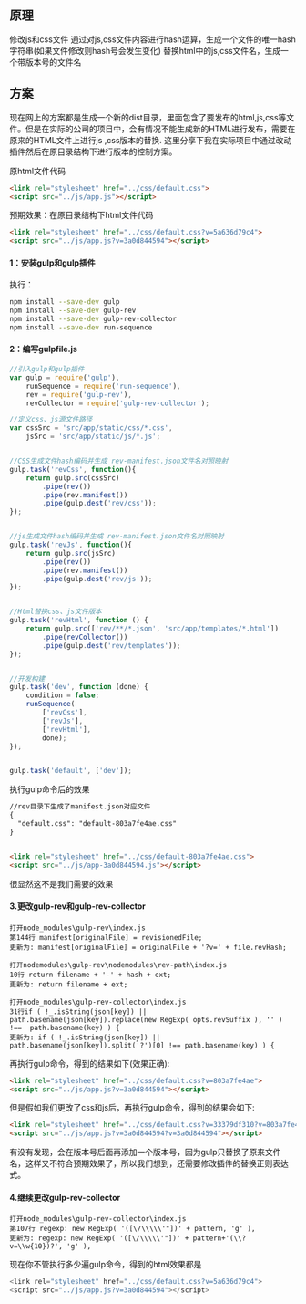 ## 原理
修改js和css文件
通过对js,css文件内容进行hash运算，生成一个文件的唯一hash字符串(如果文件修改则hash号会发生变化)
替换html中的js,css文件名，生成一个带版本号的文件名
## 方案
现在网上的方案都是生成一个新的dist目录，里面包含了要发布的html,js,css等文件。但是在实际的公司的项目中，会有情况不能生成新的HTML进行发布，需要在原来的HTML文件上进行js ,css版本的替换. 这里分享下我在实际项目中通过改动插件然后在原目录结构下进行版本的控制方案。

原html文件代码
```html
<link rel="stylesheet" href="../css/default.css">
<script src="../js/app.js"></script>
```
预期效果：在原目录结构下html文件代码

```html
<link rel="stylesheet" href="../css/default.css?v=5a636d79c4">
<script src="../js/app.js?v=3a0d844594"></script>
```
#### 1：安装gulp和gulp插件
执行：

```bash
npm install --save-dev gulp
npm install --save-dev gulp-rev
npm install --save-dev gulp-rev-collector
npm install --save-dev run-sequence
```
#### 2：编写gulpfile.js

```javascript
//引入gulp和gulp插件
var gulp = require('gulp'),
    runSequence = require('run-sequence'),
    rev = require('gulp-rev'),
    revCollector = require('gulp-rev-collector');

//定义css、js源文件路径
var cssSrc = 'src/app/static/css/*.css',
    jsSrc = 'src/app/static/js/*.js';


//CSS生成文件hash编码并生成 rev-manifest.json文件名对照映射
gulp.task('revCss', function(){
    return gulp.src(cssSrc)
        .pipe(rev())
        .pipe(rev.manifest())
        .pipe(gulp.dest('rev/css'));
});


//js生成文件hash编码并生成 rev-manifest.json文件名对照映射
gulp.task('revJs', function(){
    return gulp.src(jsSrc)
        .pipe(rev())
        .pipe(rev.manifest())
        .pipe(gulp.dest('rev/js'));
});


//Html替换css、js文件版本
gulp.task('revHtml', function () {
    return gulp.src(['rev/**/*.json', 'src/app/templates/*.html'])
        .pipe(revCollector())
        .pipe(gulp.dest('rev/templates'));
});


//开发构建
gulp.task('dev', function (done) {
    condition = false;
    runSequence(
        ['revCss'],
        ['revJs'],
        ['revHtml'],
        done);
});


gulp.task('default', ['dev']);
```
执行gulp命令后的效果
```html
//rev目录下生成了manifest.json对应文件
{
  "default.css": "default-803a7fe4ae.css"
}


<link rel="stylesheet" href="../css/default-803a7fe4ae.css">
<script src="../js/app-3a0d844594.js"></script>
```
很显然这不是我们需要的效果

#### 3.更改gulp-rev和gulp-rev-collector
```
打开node_modules\gulp-rev\index.js
第144行 manifest[originalFile] = revisionedFile;
更新为: manifest[originalFile] = originalFile + '?v=' + file.revHash;
```

```
打开nodemodules\gulp-rev\nodemodules\rev-path\index.js
10行 return filename + '-' + hash + ext;
更新为: return filename + ext;
```

```
打开node_modules\gulp-rev-collector\index.js
31行if ( !_.isString(json[key]) || path.basename(json[key]).replace(new RegExp( opts.revSuffix ), '' ) !==  path.basename(key) ) {
更新为: if ( !_.isString(json[key]) || path.basename(json[key]).split('?')[0] !== path.basename(key) ) {

```
再执行gulp命令，得到的结果如下(效果正确):

```html
<link rel="stylesheet" href="../css/default.css?v=803a7fe4ae">
<script src="../js/app.js?v=3a0d844594"></script>
```
但是假如我们更改了css和js后，再执行gulp命令，得到的结果会如下:

```html
<link rel="stylesheet" href="../css/default.css?v=33379df310?v=803a7fe4ae">
<script src="../js/app.js?v=3a0d844594?v=3a0d844594"></script>
```
有没有发现，会在版本号后面再添加一个版本号，因为gulp只替换了原来文件名，这样又不符合预期效果了，所以我们想到，还需要修改插件的替换正则表达式。

#### 4.继续更改gulp-rev-collector

```
打开node_modules\gulp-rev-collector\index.js
第107行 regexp: new RegExp( '([\/\\\\\'"])' + pattern, 'g' ),
更新为: regexp: new RegExp( '([\/\\\\\'"])' + pattern+'(\\?v=\\w{10})?', 'g' ),
```

现在你不管执行多少遍gulp命令，得到的html效果都是

```javascript
<link rel="stylesheet" href="../css/default.css?v=5a636d79c4">
<script src="../js/app.js?v=3a0d844594"></script>
```